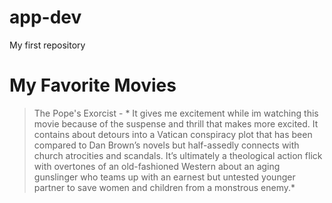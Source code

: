 # app-dev
My first repository

# My Favorite Movies
> The Pope's Exorcist - * It gives me excitement while im watching this movie because of the suspense and thrill
that makes more excited. It contains about detours into a Vatican conspiracy plot that has been compared to Dan
Brown’s novels but half-assedly connects with church atrocities and scandals. It’s ultimately a theological action
flick with overtones of an old-fashioned Western about an aging gunslinger who teams up with an earnest but
untested younger partner to save women and children from a monstrous enemy.*


   

